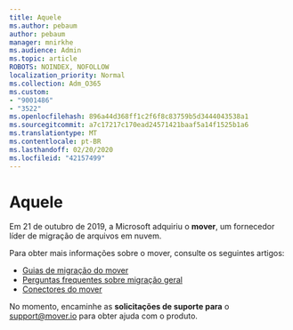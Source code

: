 ```yaml
---
title: Aquele
ms.author: pebaum
author: pebaum
manager: mnirkhe
ms.audience: Admin
ms.topic: article
ROBOTS: NOINDEX, NOFOLLOW
localization_priority: Normal
ms.collection: Adm_O365
ms.custom:
- "9001486"
- "3522"
ms.openlocfilehash: 896a44d368ff1c2f6f8c83759b5d3444043538a1
ms.sourcegitcommit: a7c17217c170ead24571421baaf5a14f1525b1a6
ms.translationtype: MT
ms.contentlocale: pt-BR
ms.lasthandoff: 02/20/2020
ms.locfileid: "42157499"
---
```

# <a name="mover"></a>Aquele

Em 21 de outubro de 2019, a Microsoft adquiriu o **mover**, um fornecedor líder de migração de arquivos em nuvem.

Para obter mais informações sobre o mover, consulte os seguintes artigos:

- [Guias de migração do mover](https://mover.io/guides/)
- [Perguntas frequentes sobre migração geral](https://mover.io/guides/general/)
- [Conectores do mover](https://mover.io/connectors/)

No momento, encaminhe as **solicitações de suporte para** o [support@mover.io](mailto:support@mover.io) para obter ajuda com o produto. 

 